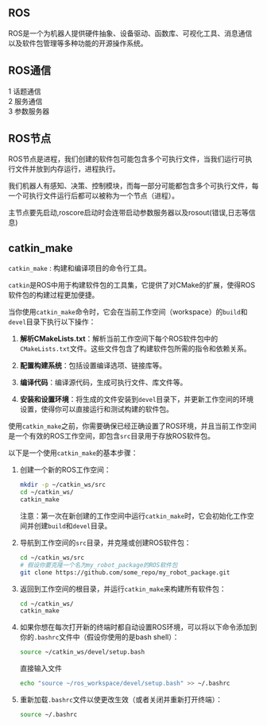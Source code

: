 ## ROS
ROS是一个为机器人提供硬件抽象、设备驱动、函数库、可视化工具、消息通信以及软件包管理等多种功能的开源操作系统。

## ROS通信
1 话题通信
<br>2 服务通信
<br>3 参数服务器

## ROS节点
ROS节点是进程，我们创建的软件包可能包含多个可执行文件，当我们运行可执行文件并放到内存运行，进程执行。

我们机器人有感知、决策、控制模块，而每一部分可能都包含多个可执行文件，每一个可执行文件运行后都可以被称为一个节点（进程）。

主节点要先启动,roscore启动时会连带启动参数服务器以及rosout(错误,日志等信息)

## catkin_make

`catkin_make` : 构建和编译项目的命令行工具。

`catkin`是ROS中用于构建软件包的工具集，它提供了对CMake的扩展，使得ROS软件包的构建过程更加便捷。

当你使用`catkin_make`命令时，它会在当前工作空间（workspace）的`build`和`devel`目录下执行以下操作：

1. **解析CMakeLists.txt**：解析当前工作空间下每个ROS软件包中的`CMakeLists.txt`文件。这些文件包含了构建软件包所需的指令和依赖关系。

2. **配置构建系统**：包括设置编译选项、链接库等。

3. **编译代码**：编译源代码，生成可执行文件、库文件等。

4. **安装和设置环境**：将生成的文件安装到`devel`目录下，并更新工作空间的环境设置，使得你可以直接运行和测试构建的软件包。

使用`catkin_make`之前，你需要确保已经正确设置了ROS环境，并且当前工作空间是一个有效的ROS工作空间，即包含`src`目录用于存放ROS软件包。

以下是一个使用`catkin_make`的基本步骤：

1. 创建一个新的ROS工作空间：
   ```bash
   mkdir -p ~/catkin_ws/src
   cd ~/catkin_ws/
   catkin_make
   ```
   注意：第一次在新创建的工作空间中运行`catkin_make`时，它会初始化工作空间并创建`build`和`devel`目录。

2. 导航到工作空间的`src`目录，并克隆或创建ROS软件包：
   ```bash
   cd ~/catkin_ws/src
   # 假设你要克隆一个名为my_robot_package的ROS软件包
   git clone https://github.com/some_repo/my_robot_package.git
   ```

3. 返回到工作空间的根目录，并运行`catkin_make`来构建所有软件包：
   ```bash
   cd ~/catkin_ws/
   catkin_make
   ```

4. 如果你想在每次打开新的终端时都自动设置ROS环境，可以将以下命令添加到你的`.bashrc`文件中（假设你使用的是bash shell）：
   ```bash
   source ~/catkin_ws/devel/setup.bash
   ```
    直接输入文件
    ```bash
    echo "source ~/ros_workspace/devel/setup.bash" >> ~/.bashrc
    ```
5. 重新加载`.bashrc`文件以使更改生效（或者关闭并重新打开终端）：
   ```bash
   source ~/.bashrc
   ```